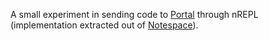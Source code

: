 A small experiment in sending code to [Portal](github.com/djblue/portal) through nREPL (implementation extracted out of [Notespace](github.com/scicloj/notespace/)).

